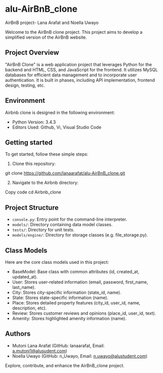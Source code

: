 # alu-AirBnB_clone

AirBnB project- Lana Arafat and Noella Uwayo

Welcome to the AirBnB clone project. This project aims to develop a simplified version of the AirBnB website.



## Project Overview

"AirBnB Clone" is a web application project that leverages Python for the backend and HTML, CSS, and JavaScript for the frontend. It utilizes MySQL databases for efficient data management and to incorporate user authentication. It is built in phases, including API implementation, frontend design, testing, etc.

## Environment

Airbnb clone is designed in the following environment:

- Python Version: 3.4.3
- Editors Used: Github, Vi, Visual Studio Code

## Getting started

To get started, follow these simple steps:

1. Clone this repository:

git clone https://github.com/lanaarafat/alu-AirBnB_clone.git

2. Navigate to the Airbnb directory:

Copy code
cd Airbnb_clone


## Project Structure

- `console.py`: Entry point for the command-line interpreter.
- `models/`: Directory containing data model classes.
- `tests/`: Directory for unit tests.
- `models/engine/`: Directory for storage classes (e.g. file_storage.py).

## Class Models

Here are the core class models used in this project:

- BaseModel: Base class with common attributes (id, created_at, updated_at).
- User: Stores user-related information (email, password, first_name, last_name).
- City: Stores city-specific information (state_id, name).
- State: Stores state-specific information (name).
- Place: Stores detailed property features (city_id, user_id, name, description, etc).
- Review: Stores customer reviews and opinions (place_id, user_id, text).
- Amenity: Stores highlighted amenity information (name).


## Authors

- Mutoni Lana Arafat (GitHub: lanaarafat, Email: a.mutoni1@alusudent.com)
- Noella Uwayo (GitHub: n_Uwayo, Email: n.uwayo@alustudent.com)

Explore, contribute, and enhance the AirBnB_clone project.




